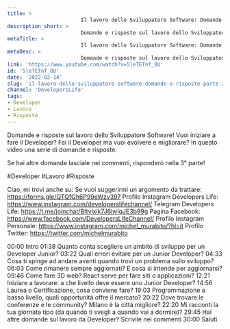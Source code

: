 ```yaml
---
title: > 
                        Il lavoro dello Sviluppatore Software: Domande e Risposte Parte 2
description_short: > 
                        Domande e risposte sul lavoro dello Sviluppatore Software! Vuoi iniziare a fare il Developer? Fai il Developer ma vuoi evolvere e ...
metaTitle: > 
                        Il lavoro dello Sviluppatore Software: Domande e Risposte Parte 2
metaDesc: > 
                        Domande e risposte sul lavoro dello Sviluppatore Software! Vuoi iniziare a fare il Developer? Fai il Developer ma vuoi evolvere e ...
link: 'https://www.youtube.com/watch?v=5leTETnf_8U'
id: '5leTETnf_8U'
date: '2022-02-14'
slug: 'il-lavoro-dello-sviluppatore-software-domande-e-risposte-parte-2'
channel: 'DevelopersLife'
tags: 
- Developer
- Lavoro
- Risposte
---
```

Domande e risposte sul lavoro dello Sviluppatore Software! Vuoi iniziare a fare il Developer? Fai il Developer ma vuoi evolvere e migliorare? In questo video una serie di domande e risposte.

Se hai altre domande lasciale nei commenti, risponderò nella 3° parte!

#Developer #Lavoro #Risposte

Ciao, mi trovi anche su:
Se vuoi suggerirmi un argomento da trattare: https://forms.gle/QTQfGh6P99eWzv397
Profilo Instagram Developers Life: https://www.instagram.com/developerslifechannel/
Telegram Developers Life: https://t.me/joinchat/BItvlxik7J6iwIqJE3b99g
Pagina Facebook: https://www.facebook.com/DevelopersLifeChannel/
Profilo Instagram Personale: https://www.instagram.com/michel_murabito/?hl=it
Profilo Twitter: https://twitter.com/michelmurabito​

00:00 Intro
01:38 Quanto conta scegliere un ambito di sviluppo per un Developer Junior?
03:22 Quali errori evitare per un Junior Developer?
04:33 Cosa ti spinge ad andare avanti quando trovi un problema sullo sviluppo?
06:03 Come rimanere sempre aggiornati? E cosa si intende per aggiornarsi?
09:46 Come fare 3D web? React serve per fare siti o applicazioni?
12:21 Iniziare a lavorare: a che livello deve essere uno Junior Developer?
14:56 Laurea o Certificazione, cosa conviene fare?
19:03 Programmazione a basso livello, quali opportunità offre il mercato?
20:22 Dove trovare le conferenze e le community? Milano è la città migliore?
22:20 Mi racconti la tua giornata tipo (da quando ti svegli a quando vai a dormire)?
29:45 Hai altre domande sul lavoro da Developer? Scrivile nei commenti
30:00 Saluti